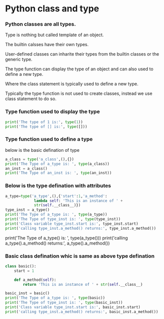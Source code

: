 # Python class and type
### Python classes are all types.

Type is nothing but called template of an object.

The builtin calsses have their own types.

User-defined classes can inharite their types
from the builtin classes or the generic type.

The type function can display the type of an object and can also used to define a new type.

Where the class statement is typically used to define a new type.

Typically the type function is not used to create classes,
instead we use class statement to do so.


### Type function used to display the type
```python
print('The type of 1 is:', type(1))
print('The type of [] is:', type([]))
```

### Type function used to define a type
below is the basic defination of type
```python
a_class = type('a_class',(),{}) 
print('The Type of a_type is: ', type(a_class))
an_inst = a_class()
print('The Type of an_inst is: ', type(an_inst))
```

### Below is the type defination with attributes
```python
a_type=type('a_type',(),{'start':1,'a_method':
             lambda self: 'This is an instance of ' +
             str(self.__class__)})
type_inst = a_type()
print('The Type of a_type is: ', type(a_type))
print('The Type of type_inst is: ', type(type_inst))
print('Class variable type_inst.start is:', type_inst.start)
print('calling type_inst.a_method() returns:', type_inst.a_method())
```

print('The Type of a_type() is: ', type(a_type()))
print('calling a_type().a_method() returns:', a_type().a_method())

### Basic class defination whic is same as above type defination
```python
class basic():
    start = 1

    def a_method(self):
        return 'This is an instance of ' + str(self.__class__)

basic_inst = basic()
print('The Type of a_type is: ', type(basic))
print('The Type of type_inst is: ', type(basic_inst))
print('Class variable type_inst.start is:', basic_inst.start)
print('calling type_inst.a_method() returns:', basic_inst.a_method())
```


    
